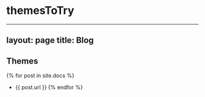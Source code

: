 # themesToTry

---
layout: page
title: Blog
---

## Themes

{% for post in site.docs %}
  * {{ post.url }}
{% endfor %}
